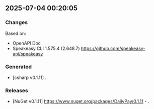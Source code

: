 

## 2025-07-04 00:20:05
### Changes
Based on:
- OpenAPI Doc  
- Speakeasy CLI 1.575.4 (2.648.7) https://github.com/speakeasy-api/speakeasy
### Generated
- [csharp v0.1.11] .
### Releases
- [NuGet v0.1.11] https://www.nuget.org/packages/DailyPay/0.1.11 - .